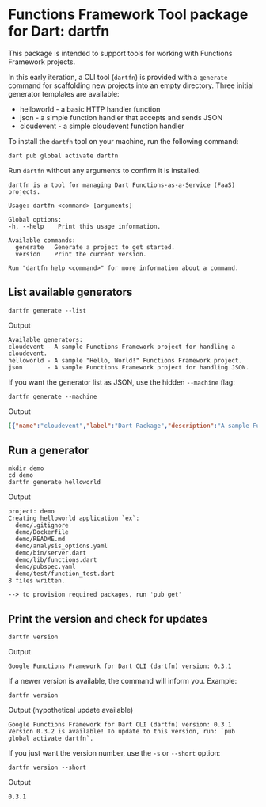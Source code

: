 # Functions Framework Tool package for Dart: dartfn

This package is intended to support tools for working with Functions Framework
projects.

In this early iteration, a CLI tool (`dartfn`) is provided with a `generate`
command for scaffolding new projects into an empty directory. Three initial
generator templates are available:

- helloworld - a basic HTTP handler function
- json - a simple function handler that accepts and sends JSON
- cloudevent - a simple cloudevent function handler

To install the `dartfn` tool on your machine, run the following command:

```shell
dart pub global activate dartfn
```

Run `dartfn` without any arguments to confirm it is installed.

```shell
dartfn is a tool for managing Dart Functions-as-a-Service (FaaS) projects.

Usage: dartfn <command> [arguments]

Global options:
-h, --help    Print this usage information.

Available commands:
  generate   Generate a project to get started.
  version    Print the current version.

Run "dartfn help <command>" for more information about a command.
```

## List available generators

```shell
dartfn generate --list
```

Output

```text
Available generators:
cloudevent - A sample Functions Framework project for handling a cloudevent.
helloworld - A sample "Hello, World!" Functions Framework project.
json       - A sample Functions Framework project for handling JSON.
```

If you want the generator list as JSON, use the hidden `--machine` flag:

```shell
dartfn generate --machine
```

Output

```json
[{"name":"cloudevent","label":"Dart Package","description":"A sample Functions Framework project for handling a cloudevent.","categories":["dart"],"entrypoint":"bin/server.dart"},{"name":"helloworld","label":"Dart Package","description":"A sample \"Hello, World!\" Functions Framework project.","categories":["dart"],"entrypoint":"bin/server.dart"},{"name":"json","label":"Dart Package","description":"A sample Functions Framework project for handling JSON.","categories":["dart"],"entrypoint":"bin/server.dart"}]
```

## Run a generator

```shell
mkdir demo
cd demo
dartfn generate helloworld
```

Output

```text
project: demo
Creating helloworld application `ex`:
  demo/.gitignore
  demo/Dockerfile
  demo/README.md
  demo/analysis_options.yaml
  demo/bin/server.dart
  demo/lib/functions.dart
  demo/pubspec.yaml
  demo/test/function_test.dart
8 files written.

--> to provision required packages, run 'pub get'
```

## Print the version and check for updates

```shell
dartfn version
```

Output

```text
Google Functions Framework for Dart CLI (dartfn) version: 0.3.1
```

If a newer version is available, the command will inform  you. Example:

```shell
dartfn version
```

Output (hypothetical update available)

```text
Google Functions Framework for Dart CLI (dartfn) version: 0.3.1
Version 0.3.2 is available! To update to this version, run: `pub global activate dartfn`.
```

If you just want the version number, use the `-s` or `--short` option:

```shell
dartfn version --short
```

Output

```text
0.3.1
```
